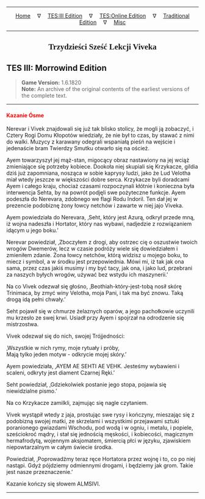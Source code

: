 
---

<!-- Jekyll Page Links -->

<center>
<a href="../../../../index.html">Home</a>
&emsp;&nabla;&emsp;
<a href="../../../index-tes3.html">TES:III Edition</a>
&emsp;&nabla;&emsp;
<a href="../../../index-teso.html">TES:Online Edition</a>
&emsp;&nabla;&emsp;
<a href="../../../index-traditional.html">Traditional Edition</a>
&emsp;&nabla;&emsp;
<a href="../../../index-misc.html">Misc</a>
</center>

<!-- Markdown Body Below: -->

---

<center>
<h2><span style="font-family:Georgia">Trzydzieści Sześć Lekcji Viveka</span></h2>
</center>

## TES III: Morrowind Edition

> __Game Version:__ 1.6.1820\
> __Note:__ An archive of the original contents of the earliest versions of the complete text.

---

#### <span style="color:red">Kazanie Ósme</span>

Nerevar i Vivek znajdowali się już tak blisko stolicy, że mogli ją zobaczyć, i Cztery Rogi Domu Kłopotów wiedziały, że nie był to czas, by stawać z nimi do walki. Muzycy z karawany odegrali wspaniałą pieśń na wejście i jedenaście bram Twierdzy Smutku otwarło się na oścież.

Ayem towarzyszył jej mąż-stan, migocący obraz nastawiony na jej wciąż zmieniające się potrzeby kobiece. Dookoła niej skupiali się Krzykacze, gildia dziś już zapomniana, nosząca w sobie kaprysy ludzi, jako że Lud Velotha miał wtedy jeszcze w większości dobre serca. Krzykacze byli doradcami Ayem i całego kraju, chociaż czasami rozpoczynali kłótnie i konieczna była interwencja Sehta, by na powrót podjęli swe pożyteczne funkcje. Ayem podeszła do Nerevara, zdobnego we flagi Rodu Indoril. Ten dał jej w prezencie podobiznę żony łowcy netchów i zawarte w niej jajo Viveka.

Ayem powiedziała do Nerevara, ‚Seht, który jest Azurą, odkrył przede mną, iż wojna nadeszła i Hortator, który nas wybawi, nadjedzie z rozwiązaniem idącym u jego boku.’

Nerevar powiedział, ‚Zboczyłem z drogi, aby ostrzec cię o oszustwie twoich wrogów Dwemerów, lecz w czasie podróży wiele się dowiedziałem i zmieniłem zdanie. Żona łowcy netchów, którą widzisz u mojego boku, to miecz i symbol, a w środku jest przepowiednia. Mówi mi, iż tak jak ona sama, przez czas jakiś musimy i my być tacy, jak ona, i jako lud, przebrani za naszych byłych wrogów, używać bez wstydu ich maszynerii.’

Na co Vivek odezwał się głośno, ‚Beothiah-który-jest-tobą nosił skórę Trinimaca, by zmyć winy Velotha, moja Pani, i tak ma być znowu. Taką drogą idą pełni chwały.’

Seht pojawił się w chmurze żelaznych oparów, a jego pachołkowie uczynili mu krzesło ze swej krwi. Usiadł przy Ayem i spojrzał na odrodzenie się mistrzostwa.

Vivek odezwał się do nich, swojej Trójjedności:

‚Wszystkie w nich rymy, moje rytuały i próby,\
Mają tylko jeden motyw - odkrycie mojej skóry.’

Ayem powiedziała, ‚AYEM AE SEHTI AE VEHK. Jesteśmy wybawieni i scaleni, odkryty jest diament Czarnej Ręki.’

Seht powiedział, ‚Gdziekolwiek postanie jego stopa, pojawia się niewidzialne pismo.’

Na co Krzykacze zamilkli, zajmując się nagle czytaniem.

Vivek wystąpił wtedy z jaja, prostując swe rysy i kończyny, mieszając się z podobizną swojej matki, ze skrzelami i wszystkimi przejawami sztuki poranionego gwiazdami Wschodu, pod wodą i w ogniu, i metalu, i popiele, sześciokroć mądry, i stał się jednością męskości, i kobiecości, magicznym hermafrodytą, wojennym aksjomatem, śmiercią płci w języku, zjawiskiem niepowtarzalnym w całym świecie środka.

Powiedział, ‚Poprowadźmy teraz ręce Hortatora przez wojnę i to, co po niej nastąpi. Gdyż pójdziemy odmiennymi drogami, i będziemy jak grom. Takie jest nasze przeznaczenie.’

Kazanie kończy się słowem ALMSIVI.

---
